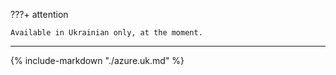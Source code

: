 ???+ attention

    Available in Ukrainian only, at the moment.

---

{% include-markdown "./azure.uk.md" %}

